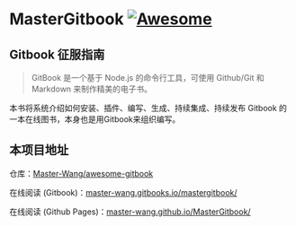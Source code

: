 # MasterGitbook [![Awesome](https://cdn.rawgit.com/MasterStudio/MasterCenter/master/badge.svg)](https://github.com/MasterStudio/MasterCenter)

## Gitbook 征服指南

> GitBook 是一个基于 Node.js 的命令行工具，可使用 Github/Git 和 Markdown 来制作精美的电子书。

本书将系统介绍如何安装、插件、编写、生成、持续集成、持续发布 Gitbook 的一本在线图书，本身也是用Gitbook来组织编写。

## 本项目地址

仓库：[Master-Wang/awesome-gitbook](https://github.com/Master-Wang/awesome-gitbook)

在线阅读 (Gitbook)：[master-wang.gitbooks.io/mastergitbook/](https://master-wang.gitbooks.io/mastergitbook/content/)

在线阅读 (Github Pages)：[master-wang.github.io/MasterGitbook/](https://master-wang.github.io/MasterGitbook/)

